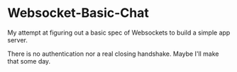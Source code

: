 # Websocket-Basic-Chat

My attempt at figuring out a basic spec of Websockets to build a simple app server.

There is no authentication nor a real closing handshake. Maybe I'll make that some day.
